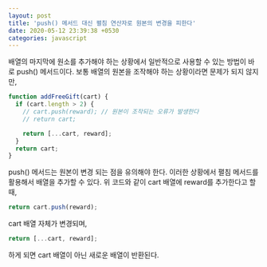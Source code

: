 ```yaml
---
layout: post
title: 'push() 메서드 대신 펼침 연산자로 원본의 변경을 피한다'
date: 2020-05-12 23:39:38 +0530
categories: javascript
---
```


배열의 마지막에 원소를 추가해야 하는 상황에서 일반적으로 사용할 수 있는 방법이 바로 push() 메서드이다.
보통 배열의 원본을 조작해야 하는 상황이라면 문제가 되지 않지만,

```javascript
function addFreeGift(cart) {
  if (cart.length > 2) {
    // cart.push(reward); // 원본이 조작되는 오류가 발생한다
    // return cart;

    return [...cart, reward];
  }
  return cart;
}
```

push() 메서드는 원본이 변경 되는 점을 유의해야 한다. 이러한 상황에서 펼침 메서드를 활용해서 배열을 추가할 수 있다. 위 코드와 같이 cart 배열에 reward를 추가한다고 할 때,

```javascript
return cart.push(reward);
```

cart 배열 자체가 변경되며,

```javascript
return [...cart, reward];
```

하게 되면 cart 배열이 아닌 새로운 배열이 반환된다.
